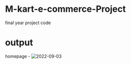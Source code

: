 # M-kart-e-commerce-Project
final year project code 
# output
homepage - ![2022-09-03](https://user-images.githubusercontent.com/112685312/188265946-6f30576b-a031-4129-8ce2-644218e1e1f4.png)
